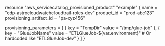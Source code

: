 resource "aws_servicecatalog_provisioned_product" "example" {
  name                        = "edp-astrocloudwatchcloudtrail-roles-dev"
  product_id                 = "prod-abc123"
  provisioning_artifact_id  = "pa-xyz456"

  provisioning_parameters = [
    {
      key   = "TempDir"
      value = "/tmp/glue-job"
    },
    {
      key   = "GlueJobName"
      value = "ETLGlueJob-${var.environment}" # Or hardcoded like "ETLGlueJob-dev"
    }
  ]
}
